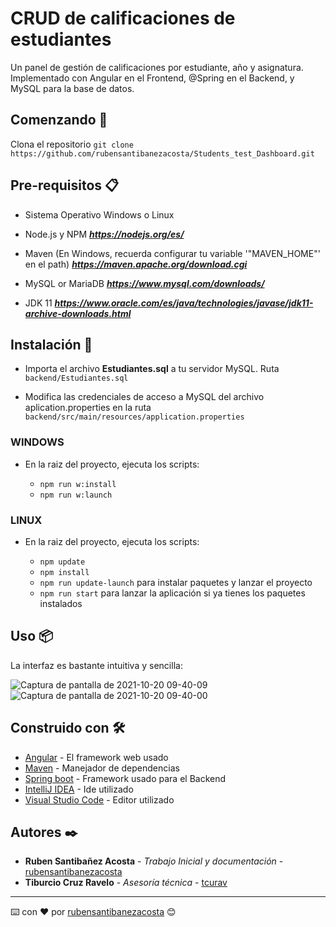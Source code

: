 # CRUD de calificaciones de estudiantes

Un panel de gestión de calificaciones por estudiante, año y asignatura. Implementado con Angular en el Frontend, @Spring en el Backend, y MySQL para la base de datos.
## Comenzando 🚀

Clona el repositorio `git clone https://github.com/rubensantibanezacosta/Students_test_Dashboard.git`


## Pre-requisitos 📋

- Sistema Operativo Windows o Linux

- Node.js y NPM  ***https://nodejs.org/es/***

- Maven (En Windows, recuerda configurar tu variable '"MAVEN_HOME"' en el path) ***https://maven.apache.org/download.cgi***

- MySQL or MariaDB ***https://www.mysql.com/downloads/***

- JDK 11 ***https://www.oracle.com/es/java/technologies/javase/jdk11-archive-downloads.html***


## Instalación 🔧

- Importa el archivo **Estudiantes.sql** a tu servidor MySQL. Ruta `backend/Estudiantes.sql` 

- Modifica las credenciales de acceso a MySQL del archivo aplication.properties en la ruta `backend/src/main/resources/application.properties`

### WINDOWS

- En la raiz del proyecto, ejecuta los scripts:

    - `npm run w:install`
    - `npm run w:launch`


### LINUX

- En la raiz del proyecto, ejecuta los scripts:

    - `npm update`
    - `npm install`
    - `npm run update-launch` para instalar paquetes y lanzar el proyecto 
    - `npm run start` para lanzar la aplicación si ya tienes los paquetes instalados




## Uso 📦

La interfaz es bastante intuitiva y sencilla:


![Captura de pantalla de 2021-10-20 09-40-09](https://user-images.githubusercontent.com/44450566/138066609-26a160ea-c22d-45bf-bd01-2546a43e6fdb.png)
![Captura de pantalla de 2021-10-20 09-40-00](https://user-images.githubusercontent.com/44450566/138066600-995e0495-2242-4108-ad85-72d66f34c1e4.png)






## Construido con 🛠️


* [Angular](https://angular.io/) - El framework web usado
* [Maven](https://maven.apache.org/) - Manejador de dependencias
* [Spring boot](https://spring.io/projects/spring-boot) - Framework usado para el Backend
* [IntelliJ IDEA](https://www.jetbrains.com/es-es/idea/) - Ide utilizado
* [Visual Studio Code](https://code.visualstudio.com/) - Editor utilizado


## Autores ✒️


* **Ruben Santibañez Acosta** - *Trabajo Inicial y documentación* - [rubensantibanezacosta](https://github.com/rubensantibanezacosta)
* **Tiburcio Cruz Ravelo** - *Asesoría técnica* - [tcurav](https://github.com/tcrurav)




---
⌨️ con ❤️ por [rubensantibanezacosta](https://github.com/rubensantibanezacosta) 😊
